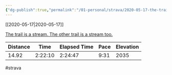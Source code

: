 ```yaml
---
{"dg-publish":true,"permalink":"/01-personal/strava/2020-05-17-the-trail-is-a-stream-the-other-trail-is-a-stream-too/"}
---
```



[[2020-05-17\|2020-05-17]]

[The trail is a stream. The other trail is a stream too.](https://www.strava.com/activities/3469011818)

| Distance | Time    | Elapsed Time | Pace | Elevation |
| -------- | ------- | ------------ | ---- | --------- |
| 14.92    | 2:22:10 | 2:24:47      | 9:31 | 2035      |




#strava
